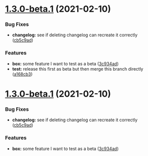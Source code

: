 # [1.3.0-beta.1](https://github.com/eivindmjelde/new-amazing-lib/compare/v1.2.1...v1.3.0-beta.1) (2021-02-10)


### Bug Fixes

* **changelog:** see if deleting changelog can recreate it correctly ([cb5c9ad](https://github.com/eivindmjelde/new-amazing-lib/commit/cb5c9ad969a73af61b2dddfdf04c9df0e06721b8))


### Features

* **box:** some feature I want to test as a beta ([3c934ad](https://github.com/eivindmjelde/new-amazing-lib/commit/3c934adff8fc04ec4cbbdbb532333117f379cf3e))
* **test:** release this first as beta but then merge this branch directly ([a168cb3](https://github.com/eivindmjelde/new-amazing-lib/commit/a168cb3e22bc72ce5351ccd322450a71776822d8))

# [1.3.0-beta.1](https://github.com/eivindmjelde/new-amazing-lib/compare/v1.2.1...v1.3.0-beta.1) (2021-02-10)


### Bug Fixes

* **changelog:** see if deleting changelog can recreate it correctly ([cb5c9ad](https://github.com/eivindmjelde/new-amazing-lib/commit/cb5c9ad969a73af61b2dddfdf04c9df0e06721b8))


### Features

* **box:** some feature I want to test as a beta ([3c934ad](https://github.com/eivindmjelde/new-amazing-lib/commit/3c934adff8fc04ec4cbbdbb532333117f379cf3e))

